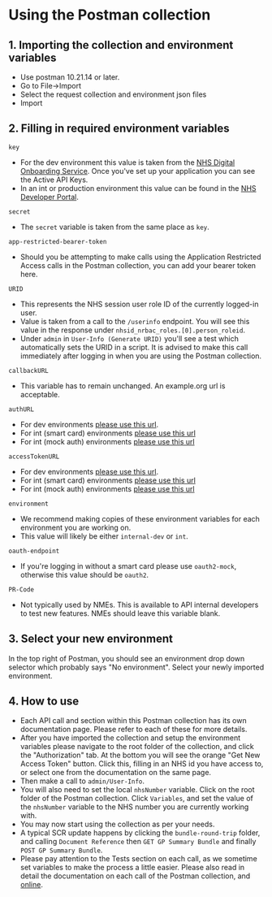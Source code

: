# Using the Postman collection

## 1. Importing the collection and environment variables

* Use postman 10.21.14 or later.
* Go to File->Import
* Select the request collection and environment json files
* Import

## 2. Filling in required environment variables

`key`
* For the dev environment this value is taken from the [NHS Digital Onboarding Service](https://dos-test.ptl.api.platform.nhs.uk/).
Once you've set up your application you can see the Active API Keys.
* In an int or production environment this value can be found in the [NHS Developer Portal](https://onboarding.prod.api.platform.nhs.uk).

`secret`
* The `secret` variable is taken from the same place as `key`.

`app-restricted-bearer-token`
* Should you be attempting to make calls using the Application Restricted Access calls in the Postman
collection, you can add your bearer token here.

`URID`
* This represents the NHS session user role ID of the currently logged-in user.
* Value is taken from a call to the `/userinfo` endpoint. You will see this value in the response under
`nhsid_nrbac_roles.[0].person_roleid`.
* Under `admin` in `User-Info (Generate URID)` you'll see a test which automatically sets the URID in a script.
It is advised to make this call immediately after logging in when you are using the Postman collection.

`callbackURL`
* This variable has to remain unchanged. An example.org url is acceptable.

`authURL`
* For dev environments [please use this url](https://internal-dev.api.service.nhs.uk/oauth2-mock/authorize).
* For int (smart card) environments [please use this url](https://int.api.service.nhs.uk/oauth2/authorize)
* For int (mock auth) environments [please use this url](https://int.api.service.nhs.uk/oauth2-mock/authorize)

`accessTokenURL`
* For dev environments [please use this url](https://internal-dev.api.service.nhs.uk/oauth2-mock/token).
* For int (smart card) environments [please use this url](https://int.api.service.nhs.uk/oauth2/token)
* For int (mock auth) environments [please use this url](https://int.api.service.nhs.uk/oauth2-mock/token)

`environment`
* We recommend making copies of these environment variables for each environment you are working on.
* This value will likely be either `internal-dev` or `int`.

`oauth-endpoint`
* If you're logging in without a smart card please use `oauth2-mock`, otherwise this value should be `oauth2`.

`PR-Code`
* Not typically used by NMEs. This is available to API internal developers to test new features. NMEs
should leave this variable blank.

## 3. Select your new environment

In the top right of Postman, you should see an environment drop down selector which probably says
"No environment". Select your newly imported environment.

## 4. How to use

* Each API call and section within this Postman collection has its own documentation page. Please refer to
each of these for more details.
* After you have imported the collection and setup the environment variables
please navigate to the root folder of the collection, and click the "Authorization" tab. At the bottom
you will see the orange "Get New Access Token" button. Click this, filling in an NHS id you have access to,
or select one from the documentation on the same page.
* Then make a call to `admin/User-Info`.
* You will also need to set the local `nhsNumber` variable. Click on the root folder of the Postman collection.
Click `Variables`, and set the value of the `nhsNumber` variable to the NHS number you are currently working with.
* You may now start using the collection as per your needs.
* A typical SCR update happens by clicking the `bundle-round-trip` folder, and calling `Document Reference`
then `GET GP Summary Bundle` and finally `POST GP Summary Bundle`.
* Please pay attention to the Tests
section on each call, as we sometime set variables to make the process a little easier. Please also
read in detail the documentation on each call of the Postman collection, and
[online](https://digital.nhs.uk/developer/api-catalogue/summary-care-record-fhir).
